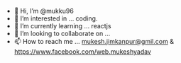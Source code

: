 - 👋 Hi, I’m @mukku96
- 👀 I’m interested in ... coding.
- 🌱 I’m currently learning ... reactjs
- 💞️ I’m looking to collaborate on ...
- 📫 How to reach me ... mukesh.jimkanpur@gmil.com & https://www.facebook.com/web.mukeshyadav

<!---
mukku96/mukku96 is a ✨ special ✨ repository because its `README.md` (this file) appears on your GitHub profile.
You can click the Preview link to take a look at your changes.
--->
